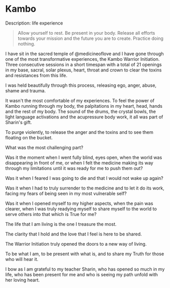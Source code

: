 # Kambo

Description: life experience

> Allow yourself to rest. Be present in your body. Release all efforts towards your mission and the future you are to create. Practice doing nothing.
> 

I have sit in the sacred temple of @medicineoflove and I have gone through one of the most transformative experiences, the Kambo Warrior Initiation. Three consecutive sessions in a short timespan with a total of 21 openings in my base, sacral, solar plexus, heart, throat and crown to clear the toxins and resistances from this life. 

I was held beautifully through this process, releasing ego, anger, abuse, shame and trauma.

It wasn't the most comfortable of my experiences. To feel the power of Kambo running through my body, the palpitations in my heart, head, hands and the rest of my body. The sound of the drums, the crystal bowls, the light language activations and the acupressure body work, it all was part of Sharin's gift.

To purge violently, to release the anger and the toxins and to see them floating on the bucket. 

What was the most challenging part? 

Was it the moment when I went fully blind, eyes open, when the world was disappearing in front of me, or when I felt the medicine making its way through my limitations until it was ready for me to push them out?

Was it when I feared I was going to die and that I would not wake up again?

Was it when I had to truly surrender to the medicine and to let it do its work, facing my fears of being seen in my most vulnerable self?

Was it when I opened myself to my higher aspects, when the pain was clearer, when I was truly readying myself to share myself to the world to serve others into that which is True for me?

The life that I am living is the one I treasure the most. 

The clarity that I hold and the love that I feel is here to be shared. 

The Warrior Initiation truly opened the doors to a new way of living. 

To be what I am, to be present with what is, and to share my Truth for those who will hear it.

I bow as I am grateful to my teacher Sharin, who has opened so much in my life, who has been present for me and who is seeing my path unfold with her loving heart.